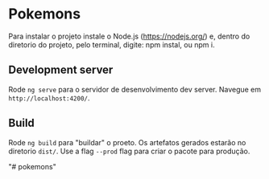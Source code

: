 # Pokemons

Para instalar o projeto instale o Node.js (https://nodejs.org/) e, dentro do diretorio do projeto, pelo terminal, digite: npm instal, ou npm i.

## Development server

Rode `ng serve` para o servidor de desenvolvimento dev server. Navegue em `http://localhost:4200/`.

## Build

Rode `ng build` para "buildar" o proeto. Os artefatos gerados estarão no diretorio `dist/`. Use a flag `--prod` flag para criar o pacote para produção.

"# pokemons" 
